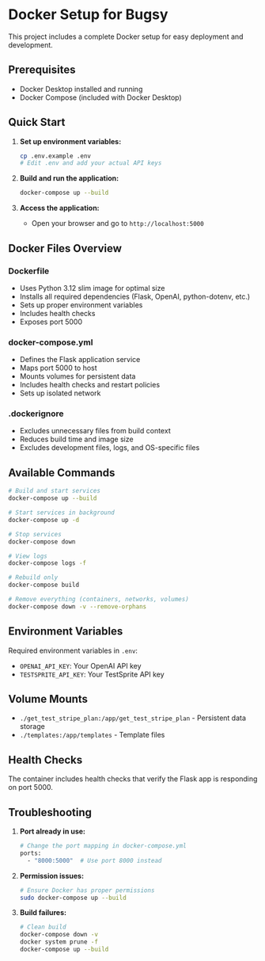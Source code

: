 # Docker Setup for Bugsy

This project includes a complete Docker setup for easy deployment and development.

## Prerequisites

- Docker Desktop installed and running
- Docker Compose (included with Docker Desktop)

## Quick Start

1. **Set up environment variables:**
   ```bash
   cp .env.example .env
   # Edit .env and add your actual API keys
   ```

2. **Build and run the application:**
   ```bash
   docker-compose up --build
   ```

3. **Access the application:**
   - Open your browser and go to `http://localhost:5000`

## Docker Files Overview

### Dockerfile
- Uses Python 3.12 slim image for optimal size
- Installs all required dependencies (Flask, OpenAI, python-dotenv, etc.)
- Sets up proper environment variables
- Includes health checks
- Exposes port 5000

### docker-compose.yml
- Defines the Flask application service
- Maps port 5000 to host
- Mounts volumes for persistent data
- Includes health checks and restart policies
- Sets up isolated network

### .dockerignore
- Excludes unnecessary files from build context
- Reduces build time and image size
- Excludes development files, logs, and OS-specific files

## Available Commands

```bash
# Build and start services
docker-compose up --build

# Start services in background
docker-compose up -d

# Stop services
docker-compose down

# View logs
docker-compose logs -f

# Rebuild only
docker-compose build

# Remove everything (containers, networks, volumes)
docker-compose down -v --remove-orphans
```

## Environment Variables

Required environment variables in `.env`:
- `OPENAI_API_KEY`: Your OpenAI API key
- `TESTSPRITE_API_KEY`: Your TestSprite API key

## Volume Mounts

- `./get_test_stripe_plan:/app/get_test_stripe_plan` - Persistent data storage
- `./templates:/app/templates` - Template files

## Health Checks

The container includes health checks that verify the Flask app is responding on port 5000.

## Troubleshooting

1. **Port already in use:**
   ```bash
   # Change the port mapping in docker-compose.yml
   ports:
     - "8000:5000"  # Use port 8000 instead
   ```

2. **Permission issues:**
   ```bash
   # Ensure Docker has proper permissions
   sudo docker-compose up --build
   ```

3. **Build failures:**
   ```bash
   # Clean build
   docker-compose down -v
   docker system prune -f
   docker-compose up --build
   ```